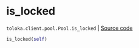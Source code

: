 # is_locked
`toloka.client.pool.Pool.is_locked` | [Source code](https://github.com/Toloka/toloka-kit/blob/v0.1.24/src/client/pool.py#L245)

```python
is_locked(self)
```

